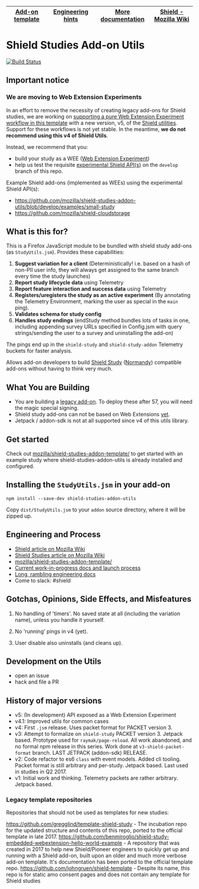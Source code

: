 | [Add-on template](https://github.com/mozilla/shield-studies-addon-template/) | [Engineering hints](#engineering-and-process) | [More documentation](./docs/) | [Shield - Mozilla Wiki](https://wiki.mozilla.org/Firefox/Shield) |
| ---------------------------------------------------------------------------- | --------------------------------------------- | ----------------------------- | ---------------------------------------------------------------- |


# Shield Studies Add-on Utils

[![Build Status](https://travis-ci.org/mozilla/shield-studies-addon-utils.svg?branch=master)](https://travis-ci.org/mozilla/shield-studies-addon-utils)

## Important notice

### We are moving to Web Extension Experiments

In an effort to remove the necessity of creating legacy add-ons for Shield studies, we are working on [supporting a pure Web Extension Experiment workflow in this template](https://github.com/mozilla/shield-studies-addon-template/issues/53) with a new version, v5, of the [Shield utilities](https://github.com/mozilla/shield-studies-addon-utils/). Support for these workflows is not yet stable. In the meantime, **we do not recommend using this v4 of Shield Utils**.

Instead, we recommend that you:
* build your study as a WEE ([Web Extension Experiment](https://firefox-source-docs.mozilla.org/toolkit/components/extensions/webextensions/index.html))
* help us test the requisite [experimental Shield API(s)](https://github.com/mozilla/shield-studies-addon-utils/) on the `develop` branch of this repo.

Example Shield add-ons (implemented as WEEs) using the experimental Shield API(s):
* https://github.com/mozilla/shield-studies-addon-utils/blob/develop/examples/small-study
* https://github.com/mozilla/shield-cloudstorage

## What is this for?

This is a Firefox JavaScript module to be bundled with shield study add-ons (as `StudyUtils.jsm`). Provides these capabilities:

1.  **Suggest variation for a client** (Deterministically! i.e. based on a hash of non-PII user info, they will always get assigned to the same branch every time the study launches)
2.  **Report study lifecycle data** using Telemetry
3.  **Report feature interaction and success data** using Telemetry
4.  **Registers/uregisters the study as an active experiment** (By annotating the Telemetry Environment, marking the user as special in the `main` ping).
5.  **Validates schema for study config**
6.  **Handles study endings** (endStudy method bundles lots of tasks in one, including appending survey URLs specified in Config.jsm with query strings/sending the user to a survey and uninstalling the add-on)

The pings end up in the `shield-study` and `shield-study-addon` Telemetry buckets for faster analysis.

Allows add-on developers to build [Shield Study](https://wiki.mozilla.org/Firefox/Shield/Shield_Studies) ([Normandy](https://wiki.mozilla.org/Firefox/Shield#Normandy_-_User_Profile_Matching_and_Recipe_Deployment)) compatible add-ons without having to think very much.

## What You are Building

* You are building a [legacy add-on](https://developer.mozilla.org/Add-ons/Legacy_add_ons). To deploy these after 57, you will need the magic special signing.
* Shield study add-ons can not be based on Web Extensions [yet](https://github.com/mozilla/shield-studies-addon-utils/issues/45).
* Jetpack / addon-sdk is not at all supported since v4 of this utils library.

## Get started

Check out [mozilla/shield-studies-addon-template/](https://github.com/mozilla/shield-studies-addon-template/) to get started with an example study where shield-studies-addon-utils is already installed and configured.

## Installing the `StudyUtils.jsm` in your add-on

```
npm install --save-dev shield-studies-addon-utils
```

Copy `dist/StudyUtils.jsm` to your `addon` source directory, where it will be zipped up.

## Engineering and Process

* [Shield article on Mozilla Wiki](https://wiki.mozilla.org/Firefox/Shield)
* [Shield Studies article on Mozilla Wiki](https://wiki.mozilla.org/Firefox/Shield/Shield_Studies)
* [mozilla/shield-studies-addon-template/](https://github.com/mozilla/shield-studies-addon-template/)
* [Current work-in-progress docs and launch process](https://github.com/mozilla/shield-studies-addon-utils/issues/93)
* [Long, rambling engineering docs](./docs/engineering.md)
* Come to slack: #shield

## Gotchas, Opinions, Side Effects, and Misfeatures

1.  No handling of 'timers'. No saved state at all (including the variation name), unless you handle it yourself.

2.  No 'running' pings in v4 (yet).

3.  User disable also uninstalls (and cleans up).

## Development on the Utils

* open an issue
* hack and file a PR

## History of major versions

* v5: (In development) API exposed as a Web Extension Experiment
* v4.1: Improved utils for common cases
* v4: First `.jsm` release. Uses packet format for PACKET version 3.
* v3: Attempt to formalize on `shield-study` PACKET version 3. Jetpack based. Prototype used for `raymak/page-reload`. All work abandoned, and no formal npm release in this series. Work done at `v3-shield-packet-format` branch. LAST JETPACK (addon-sdk) RELEASE.
* v2: Code refactor to es6 `class` with event models. Added cli tooling. Packet format is still arbitrary and per-study. Jetpack based. Last used in studies in Q2 2017.
* v1: Initial work and thinking. Telemetry packets are rather arbitrary. Jetpack based.

### Legacy template repositories

Repositories that should not be used as templates for new studies:

<https://github.com/gregglind/template-shield-study> - The incubation repo for the updated structure and contents of this repo, ported to the official template in late 2017.
<https://github.com/benmiroglio/shield-study-embedded-webextension-hello-world-example> - A repository that was created in 2017 to help new Shield/Pioneer engineers to quickly get up and running with a Shield add-on, built upon an older and much more verbose add-on template. It's documentation has been ported to the official template repo.
<https://github.com/johngruen/shield-template> - Despite its name, this repo is for static amo consent pages and does not contain any template for Shield studies
